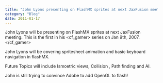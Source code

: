 ```yaml
---
title: "John Lyons presenting on FlashMX sprites at next JaxFusion meeting"
category: "Blog"
date: 2011-01-17
---
```



John Lyons will be presenting on FlashMX sprites at next JaxFusion meeting. This is the first in his <cf_gamer> series on Jan 9th, 2007.</cf_gamer>

John Lyons will be covering spritesheet animation and basic keyboard navigation in flashMX.

Future Topics will include Ismoetric views, Collision , Path finding and AI. 

John is still trying to convince Adobe to add OpenGL to flash!